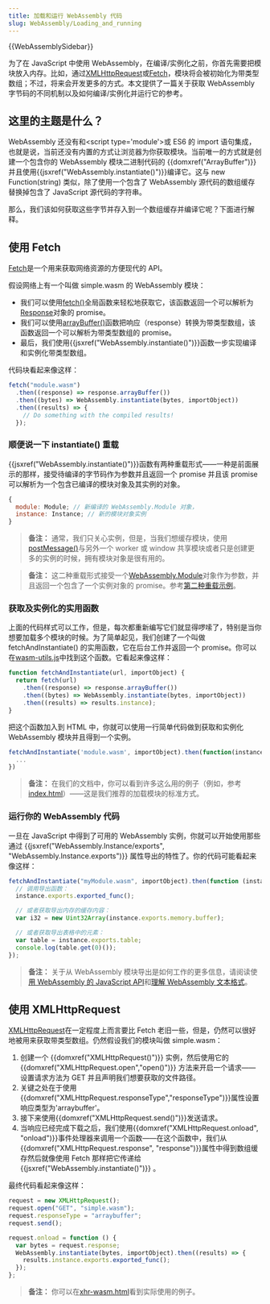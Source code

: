 ```yaml
---
title: 加载和运行 WebAssembly 代码
slug: WebAssembly/Loading_and_running
---
```


{{WebAssemblySidebar}}

为了在 JavaScript 中使用 WebAssembly，在编译/实例化之前，你首先需要把模块放入内存。比如，通过[XMLHttpRequest](/zh-CN/docs/Web/API/XMLHttpRequest)或[Fetch](/zh-CN/docs/Web/API/Fetch_API)，模块将会被初始化为带类型数组；不过，将来会开发更多的方式。本文提供了一篇关于获取 WebAssembly 字节码的不同机制以及如何编译/实例化并运行它的参考。

## 这里的主题是什么？

WebAssembly 还没有和\<script type='module'>或 ES6 的 import 语句集成，也就是说，当前还没有内置的方式让浏览器为你获取模块。当前唯一的方式就是创建一个包含你的 WebAssembly 模块二进制代码的 {{domxref("ArrayBuffer")}} 并且使用{{jsxref("WebAssembly.instantiate()")}}编译它。这与 new Function(string) 类似，除了使用一个包含了 WebAssembly 源代码的数组缓存替换掉包含了 JavaScript 源代码的字符串。

那么，我们该如何获取这些字节并存入到一个数组缓存并编译它呢？下面进行解释。

## 使用 Fetch

[Fetch](/zh-CN/docs/Web/API/Fetch_API)是一个用来获取网络资源的方便现代的 API。

假设网络上有一个叫做 simple.wasm 的 WebAssembly 模块：

- 我们可以使用[fetch()](/zh-CN/docs/Web/API/fetch)全局函数来轻松地获取它，该函数返回一个可以解析为[Response](/zh-CN/docs/Web/API/Response)对象的 promise。
- 我们可以使用[arrayBuffer()](/zh-CN/docs/Web/API/Body/arrayBuffer)函数把响应（response）转换为带类型数组，该函数返回一个可以解析为带类型数组的 promise。
- 最后，我们使用{{jsxref("WebAssembly.instantiate()")}}函数一步实现编译和实例化带类型数组。

代码块看起来像这样：

```js
fetch("module.wasm")
  .then((response) => response.arrayBuffer())
  .then((bytes) => WebAssembly.instantiate(bytes, importObject))
  .then((results) => {
    // Do something with the compiled results!
  });
```

### 顺便说一下 instantiate() 重载

{{jsxref("WebAssembly.instantiate()")}}函数有两种重载形式——一种是前面展示的那样，接受待编译的字节码作为参数并且返回一个 promise 并且该 promise 可以解析为一个包含已编译的模块对象及其实例的对象。

```js
{
  module: Module; // 新编译的 WebAssembly.Module 对象，
  instance: Instance; // 新的模块对象实例
}
```

> **备注：** 通常，我们只关心实例，但是，当我们想缓存模块，使用 [postMessage()](/zh-CN/docs/Web/API/MessagePort/postMessage)与另外一个 worker 或 window 共享模块或者只是创建更多的实例的时候，拥有模块对象是很有用的。

> **备注：** 这二种重载形式接受一个[WebAssembly.Module](/zh-CN/docs/Web/JavaScript/Reference/Global_Objects/WebAssembly/Module)对象作为参数，并且返回一个包含了一个实例对象的 promise。参考[第二种重载示例](/zh-CN/docs/Web/JavaScript/Reference/Global_Objects/WebAssembly/instantiate#Second_overload_example)。

### 获取及实例化的实用函数

上面的代码样式可以工作，但是，每次都重新编写它们就显得啰嗦了，特别是当你想要加载多个模块的时候。为了简单起见，我们创建了一个叫做 fetchAndInstantiate() 的实用函数，它在后台工作并返回一个 promise。你可以在[wasm-utils.js](https://github.com/mdn/webassembly-examples/blob/master/wasm-utils.js)中找到这个函数。它看起来像这样：

```js
function fetchAndInstantiate(url, importObject) {
  return fetch(url)
    .then((response) => response.arrayBuffer())
    .then((bytes) => WebAssembly.instantiate(bytes, importObject))
    .then((results) => results.instance);
}
```

把这个函数加入到 HTML 中，你就可以使用一行简单代码做到获取和实例化 WebAssembly 模块并且得到一个实例。

```js
fetchAndInstantiate('module.wasm', importObject).then(function(instance) {
  ...
})
```

> **备注：** 在我们的文档中，你可以看到许多这么用的例子（例如，参考[index.html](https://mdn.github.io/webassembly-examples/js-api-examples/)）——这是我们推荐的加载模块的标准方式。

### 运行你的 WebAssembly 代码

一旦在 JavaScript 中得到了可用的 WebAssembly 实例，你就可以开始使用那些通过 {{jsxref("WebAssembly.Instance/exports", "WebAssembly.Instance.exports")}} 属性导出的特性了。你的代码可能看起来像这样：

```js
fetchAndInstantiate("myModule.wasm", importObject).then(function (instance) {
  // 调用导出函数：
  instance.exports.exported_func();

  // 或者获取导出内存的缓存内容：
  var i32 = new Uint32Array(instance.exports.memory.buffer);

  // 或者获取导出表格中的元素：
  var table = instance.exports.table;
  console.log(table.get(0)());
});
```

> **备注：** 关于从 WebAssembly 模块导出是如何工作的更多信息，请阅读使[用 WebAssembly 的 JavaScript API](/zh-CN/docs/WebAssembly/Using_the_JavaScript_API)和[理解 WebAssembly 文本格式](/zh-CN/docs/WebAssembly/Understanding_the_text_format)。

## 使用 XMLHttpRequest

[XMLHttpRequest](/zh-CN/docs/Web/API/XMLHttpRequest)在一定程度上而言要比 Fetch 老旧一些，但是，仍然可以很好地被用来获取带类型数组。仍然假设我们的模块叫做 simple.wasm：

1. 创建一个 {{domxref("XMLHttpRequest()")}} 实例，然后使用它的{{domxref("XMLHttpRequest.open","open()")}} 方法来开启一个请求——设置请求方法为 GET 并且声明我们想要获取的文件路径。
2. 关键之处在于使用{{domxref("XMLHttpRequest.responseType","responseType")}}属性设置响应类型为'arraybuffer'。
3. 接下来使用{{domxref("XMLHttpRequest.send()")}}发送请求。
4. 当响应已经完成下载之后，我们使用{{domxref("XMLHttpRequest.onload", "onload")}}事件处理器来调用一个函数——在这个函数中，我们从{{domxref("XMLHttpRequest.response", "response")}}属性中得到数组缓存然后就像使用 Fetch 那样把它传递给{{jsxref("WebAssembly.instantiate()")}} 。

最终代码看起来像这样：

```js
request = new XMLHttpRequest();
request.open("GET", "simple.wasm");
request.responseType = "arraybuffer";
request.send();

request.onload = function () {
  var bytes = request.response;
  WebAssembly.instantiate(bytes, importObject).then((results) => {
    results.instance.exports.exported_func();
  });
};
```

> **备注：** 你可以在[xhr-wasm.html](https://mdn.github.io/webassembly-examples/js-api-examples/xhr-wasm.html)看到实际使用的例子。
